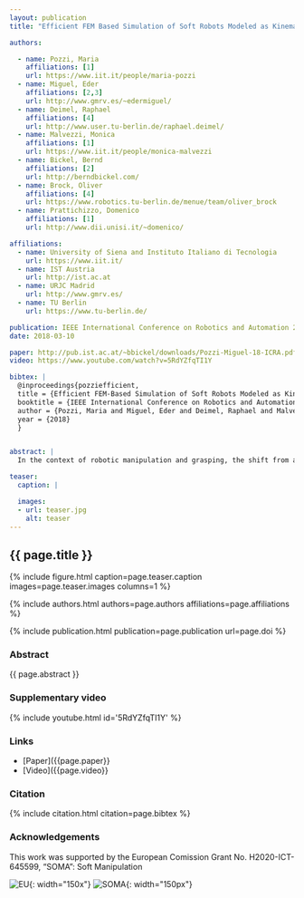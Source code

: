 ```yaml
---
layout: publication
title: "Efficient FEM Based Simulation of Soft Robots Modeled as Kinematic Chains"

authors:

  - name: Pozzi, Maria
    affiliations: [1]
    url: https://www.iit.it/people/maria-pozzi
  - name: Miguel, Eder
    affiliations: [2,3]
    url: http://www.gmrv.es/~edermiguel/
  - name: Deimel, Raphael
    affiliations: [4]
    url: http://www.user.tu-berlin.de/raphael.deimel/
  - name: Malvezzi, Monica
    affiliations: [1]
    url: https://www.iit.it/people/monica-malvezzi
  - name: Bickel, Bernd
    affiliations: [2]
    url: http://berndbickel.com/
  - name: Brock, Oliver
    affiliations: [4]
    url: https://www.robotics.tu-berlin.de/menue/team/oliver_brock
  - name: Prattichizzo, Domenico
    affiliations: [1]
    url: http://www.dii.unisi.it/~domenico/

affiliations:
  - name: University of Siena and Instituto Italiano di Tecnologia
    url: https://www.iit.it/
  - name: IST Austria
    url: http://ist.ac.at
  - name: URJC Madrid
    url: http://www.gmrv.es/
  - name: TU Berlin
    url: https://www.tu-berlin.de/

publication: IEEE International Conference on Robotics and Automation 2018
date: 2018-03-10

paper: http://pub.ist.ac.at/~bbickel/downloads/Pozzi-Miguel-18-ICRA.pdf
video: https://www.youtube.com/watch?v=5RdYZfqTI1Y

bibtex: |
  @inproceedings{pozziefficient,
  title = {Efficient FEM-Based Simulation of Soft Robots Modeled as Kinematic Chains},
  booktitle = {IEEE International Conference on Robotics and Automation 2018},
  author = {Pozzi, Maria and Miguel, Eder and Deimel, Raphael and Malvezzi, Monica and Bickel, Bernd and Brock, Oliver and Prattichizzo, Domenico},
  year = {2018}
  }


abstract: |
  In the context of robotic manipulation and grasping, the shift from a view that is static (force closure of a single posture) and contact-deprived (only contact for force closure is allowed, everything else is obstacle) towards a view that is dynamic and contact-rich (soft manipulation) has led to an increased interest in soft hands. These hands can easily exploit environmental constraints and object surfaces without risk, and safely interact with humans, but present also some challenges. Designing them is difficult, as well as predicting, modelling, and “programming” their interactions with the objects and the environment. This paper tackles the problem of simulating them in a fast and effective way, leveraging on novel and existing simulation technologies. We present a triple-layered simulation framework where dynamic properties such as stiffness are determined from slow but accurate FEM simulation data once, and then condensed into a lumped parameter model that can be used to fast simulate soft fingers and soft hands. We apply our approach to the simulation of soft pneumatic fingers. 

teaser:
  caption: |

  images:
  - url: teaser.jpg
    alt: teaser
---
```


## {{ page.title }}

{% include figure.html caption=page.teaser.caption images=page.teaser.images columns=1 %}

{% include authors.html authors=page.authors affiliations=page.affiliations %}

{% include publication.html publication=page.publication url=page.doi %}

### Abstract

{{ page.abstract }}

### Supplementary video

{% include youtube.html id='5RdYZfqTI1Y' %}

### Links

* [Paper]({{page.paper}}
* [Video]({{page.video}}

### Citation

{% include citation.html citation=page.bibtex %}

### Acknowledgements

This work was supported by the European Comission Grant No. H2020-ICT-645599, “SOMA”: Soft Manipulation

[comment]: # (ADD TEXT)

![EU](flag_yellow_low.jpg){: width="150x"}
![SOMA](LOGO-SOMA.png){: width="150px"}
